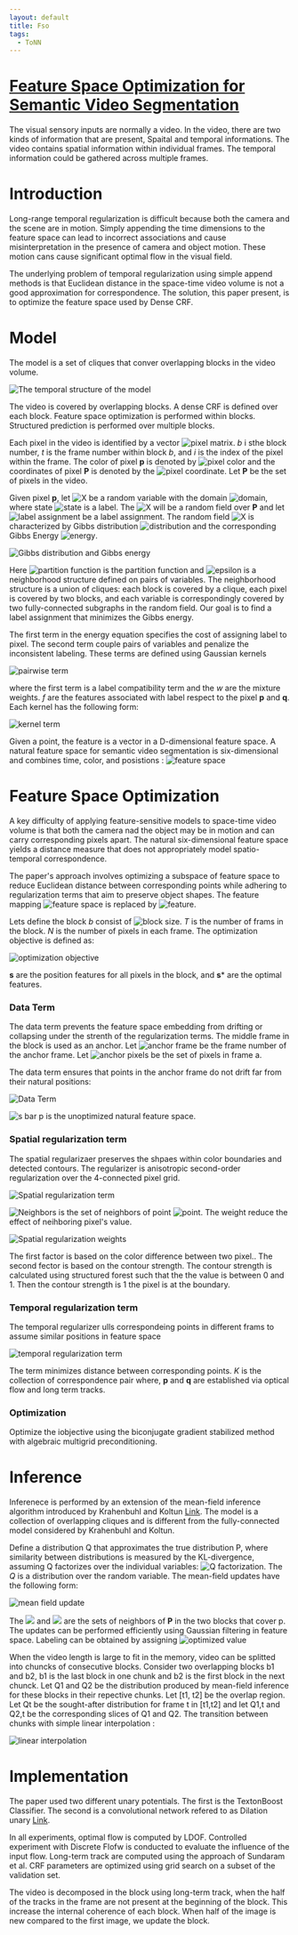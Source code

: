 ```yaml
---
layout: default
title: Fso
tags:
  - ToNN
---
```

# [Feature Space Optimization for Semantic Video Segmentation](http://vladlen.info/papers/FSO.pdf)

The visual sensory inputs are normally a video. In the video, there are two kinds of information that are present, Spaital and temporal informations. The video contains spatial information within individual frames. The temporal information could be gathered across multiple frames.

# Introduction

Long-range temporal regularization is difficult because both the camera and the scene are in motion. Simply appending the time dimensions to the feature space can lead to incorrect associations and cause misinterpretation in the presence of camera and object motion. These motion cans cause significant optimal flow in the visual field. 

The underlying problem of temporal regularization using simple append methods is that Euclidean distance in the space-time video volume is not a good approximation for correspondence. The solution, this paper present, is to optimize the feature space used by Dense CRF.

# Model

The model is a set of cliques that conver overlapping blocks in the video volume. 

![The temporal structure of the model](/assets/images/ToNN/fso/FSO_temporal_structure.PNG)

The video is covered by overlapping blocks. A dense CRF is defined over each block. Feature space optimization is performed within blocks. Structured prediction is performed over multiple blocks.

Each pixel in the video is identified by a vector ![pixel matrix](https://latex.codecogs.com/svg.image?\mathbf{p}&space;=&space;(b,t,i)&space;\in&space;\mathbb{R}^3). *b* i sthe block number, *t* is the frame number within block *b*, and *i* is the index of the pixel within the frame. The color of pixel **p** is denoted by ![pixel color](https://latex.codecogs.com/svg.image?\mathbf{I_p}\in\mathbb{R}^3) and the coordinates of pixel **P** is denoted by the ![pixel coordinate](https://latex.codecogs.com/svg.image?\mathbf{\bar{s}_p}\in\mathbb{R}^2). Let **P** be the set of pixels in the video.

Given pixel **p**, let ![X](https://latex.codecogs.com/svg.image?X_{\mathbf{p}}) be a random variable with the domain ![domain](https://latex.codecogs.com/svg.image?\mathcal{L}=\{l_{1},\cdots,l_{L}\}), where state ![state](https://latex.codecogs.com/svg.image?l_{i}) is a label. The ![X](https://latex.codecogs.com/svg.image?\mathcal{X}) will be a random field over **P** and let ![label assignment](https://latex.codecogs.com/svg.image?\mathbf{x}:\mathbf{P}\to\mathcal{L}) be a label assignment. The random field ![X](https://latex.codecogs.com/svg.image?\mathcal{X}) is characterized by Gibbs distribution ![distribution](https://latex.codecogs.com/svg.image?P\mathbf{(x|P)}) and the corresponding Gibbs Energy ![energy](https://latex.codecogs.com/svg.image?E\mathbf{(x|P)}).

![Gibbs distribution and Gibbs energy](/assets/images/ToNN/fso/Gibbs_distribution_Gibbs_energy.PNG)

Here ![partition function](https://latex.codecogs.com/svg.image?Z\mathbf{(P)}=\sum_{x}\exp(-E\mathbf{(x|P)})) is the partition function and ![epsilon](https://latex.codecogs.com/svg.image?\mathcal{E}) is a neighborhood structure defined on pairs of variables. The neighborhood structure is a union of cliques: each block is covered by a clique, each pixel is covered by two blocks, and each variable is correspondingly covered by two fully-connected subgraphs in the random field. Our goal is to find a label assignment that minimizes the Gibbs energy.

The first term in the energy equation specifies the cost of assigning label to pixel. The second term couple pairs of variables and penalize the inconsistent labeling. These terms are defined using Gaussian kernels

![pairwise term](/assets/images/ToNN/fso/pairwise_term.PNG)

where the first term is a label compatibility term and the *w* are the mixture weights. *f* are the features associated with label respect to the pixel **p** and **q**. Each kernel has the following form:

![kernel term](/assets/images/ToNN/fso/kernel_term.PNG)

Given a point, the feature is a vector in a D-dimensional feature space. A natural feature space for semantic video segmentation is six-dimensional and combines time, color, and posistions : ![feature space](https://latex.codecogs.com/svg.image?\mathbf{f_p}\in(t_\mathbf{p},\mathbf{I_p},\mathbf{\bar{s}_p}))

# Feature Space Optimization

A key difficulty of applying feature-sensitive models to space-time video volume is that both the camera nad the object may be in motion and can carry corresponding pixels apart. The natural six-dimensional feature space yields a distance measure that does not appropriately model spatio-temporal correspondence.

The paper's approach involves optimizing a subspace of feature space to reduce Euclidean distance between corresponding points while adhering to regularization terms that aim to preserve object shapes. The feature mapping ![feature space](https://latex.codecogs.com/svg.image?\mathbf{f_p}\in(t_\mathbf{p},\mathbf{I_p},\mathbf{\bar{s}_p})) is replaced by ![feature](https://latex.codecogs.com/svg.image?\mathbf{f_p}\in(t_\mathbf{p},\mathbf{I_p},\mathbf{s_p})).

Lets define the block *b* consist of ![block size](https://latex.codecogs.com/svg.image?T\times&space;N). *T* is the number of frams in the block. *N* is the number of pixels in each frame. The optimization objective is defined as:

![optimization objective](/assets/images/ToNN/fso/optimization_objective.PNG)

**s** are the position features for all pixels in the block, and **s*** are the optimal features.

### Data Term

The data term prevents the feature space embedding from drifting or collapsing under the strenth of the regularization terms. The middle frame in the block is used as an anchor. Let ![anchor frame](https://latex.codecogs.com/svg.image?a=\left\lfloor&space;T/2\right\rfloor) be the frame number of the anchor frame.  Let ![anchor pixels](https://latex.codecogs.com/svg.image?P^{a}) be the set of pixels in frame a.

The data term ensures that points in the anchor frame do not drift far from their natural positions:

![Data Term](/assets/images/ToNN/fso/data_term.PNG)

![s bar p](https://latex.codecogs.com/svg.image?\mathbf{\bar{s}}_p) is the unoptimized natural feature space.

### Spatial regularization term

The spatial regularizaer preserves the shpaes within color boundaries and detected contours. The regularizer is anisotropic second-order regularization over the 4-connected pixel grid.

![Spatial regularization term](/assets/images/ToNN/fso/Spatial_regularization_term.PNG)

![Neighbors](https://latex.codecogs.com/svg.image?\mathcal{N}_i) is the set of neighbors of point ![point](https://latex.codecogs.com/svg.image?(b,t,i)). The weight reduce the effect of neihboring pixel's value.

![Spatial regularization weights](/assets/images/ToNN/fso/spatial_regularization_weight.PNG)

The first factor is based on the color difference between two pixel.. The second fector is based on the contour strength. The contour strength is calculated using structured forest such that the the value is between 0 and 1. Then the contour strength is 1 the pixel is at the boundary.

### Temporal regularization term

The temporal regularizer ulls correspondeing points in different frams to assume similar positions in feature space

![temporal regularization term](/assets/images/ToNN/fso/temporal_regularization_term.PNG)

The term minimizes distance between corresponding points. *K* is the collection of correspondence pair where, **p** and **q** are established via optical flow and long term tracks.

### Optimization

Optimize the iobjective using the biconjugate gradient stabilized method with algebraic multigrid preconditioning.

# Inference

Inferenece is performed by an extension of the mean-field inference algorithm introduced by Krahenbuhl and Koltun [Link](https://arxiv.org/pdf/1210.5644.pdf). The model is a collection of overlapping cliques and is different from the fully-connected model considered by Krahenbuhl and Koltun.

Define a distribution Q that approximates the true distribution P, where similarity between distributions is measured by the KL-divergence, assuming Q factorizes over the individual variables: ![Q factorization](https://latex.codecogs.com/svg.image?Q(\mathbf{x})=\prod_{\mathbf{x}}{Q_{\mathbf{p}}(x_\mathbf{p})}). The *Q* is a distribution over the random variable. The mean-field updates have the following form:

![mean field update](/assets/images/ToNN/fso/mean_field_update.PNG)

The ![](https://latex.codecogs.com/svg.image?\mathcal{N}_{p}^{1}) and ![](https://latex.codecogs.com/svg.image?\mathcal{N}_{p}^{1}) are the sets of neighbors of **P** in the two blocks that cover p. The updates can be performed efficiently using Gaussian filtering in feature space. Labeling can be obtained by assigning ![optimized value](https://latex.codecogs.com/svg.image?x_{\mathbf{p}}^{*}=\arg\max_{l}{Q_{\mathbf{p}}(l)})

When the video length is large to fit in the memory, video can be splitted into chuncks of consecutive blocks. Consider two overlapping blocks b1 and b2, b1 is the last block in one chunk and b2 is the first block in the next chunck. Let Q1 and Q2 be the distribution produced by mean-field inference for these blocks in their repective chunks. Let [t1, t2] be the overlap region. Let Qt be the sought-after distribution for frame t in [t1,t2] and let Q1,t and Q2,t be the corresponding slices of Q1 and Q2. The transition between chunks with simple linear interpolation :

![linear interpolation](/assets/images/ToNN/fso/linear_interpolation.PNG)

# Implementation

The paper used two different unary potentials. The first is the TextonBoost Classifier. The second is a convolutional network refered to as Dilation unary [Link](https://arxiv.org/pdf/1511.07122.pdf).

In all experiments, optimal flow is computed by LDOF. Controlled experiment with Discrete Flofw is conducted to evaluate the influence of the input flow. Long-term track are computed using the approach of Sundaram et al. CRF parameters are optimized using grid search on a subset of the validation set.

The video is decomposed in the block using long-term track, when the half of the tracks in the frame are not present at the beginning of the block. This increase the internal coherence of each block. When half of the image is new compared to the first image, we update the block.
